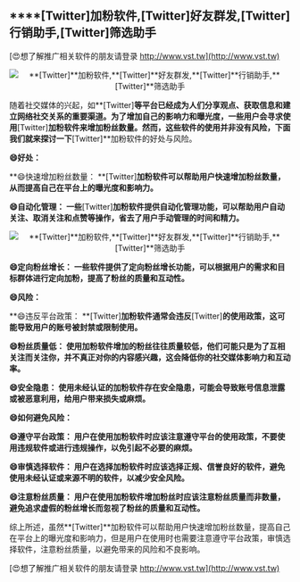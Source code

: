 ## ****[Twitter]**加粉软件,**[Twitter]**好友群发,**[Twitter]**行销助手,**[Twitter]**筛选助手**

[😍想了解推广相关软件的朋友请登录 http://www.vst.tw](http://www.vst.tw)

 <center><img src="https://vst.tw/MP4/tuiguang/png/4.png" alt="**[Twitter]**加粉软件,**[Twitter]**好友群发,**[Twitter]**行销助手,**[Twitter]**筛选助手"></center>

随着社交媒体的兴起，如**[Twitter]**等平台已经成为人们分享观点、获取信息和建立网络社交关系的重要渠道。为了增加自己的影响力和曝光度，一些用户会寻求使用**[Twitter]**加粉软件来增加粉丝数量。然而，这些软件的使用并非没有风险，下面我们就来探讨一下**[Twitter]**加粉软件的好处与风险。

**😄好处：**

**😄快速增加粉丝数量： **[Twitter]**加粉软件可以帮助用户快速增加粉丝数量，从而提高自己在平台上的曝光度和影响力。**

**😄自动化管理： 一些**[Twitter]**加粉软件提供自动化管理功能，可以帮助用户自动关注、取消关注和点赞等操作，省去了用户手动管理的时间和精力。**

 <center><img src="https://vst.tw/MP4/tuiguang/png/2.png" alt="**[Twitter]**加粉软件,**[Twitter]**好友群发,**[Twitter]**行销助手,**[Twitter]**筛选助手"></center>

**😄定向粉丝增长： 一些软件提供了定向粉丝增长功能，可以根据用户的需求和目标群体进行定向加粉，提高了粉丝的质量和互动性。**

**😄风险：**

**😄违反平台政策： **[Twitter]**加粉软件通常会违反**[Twitter]**的使用政策，这可能导致用户的账号被封禁或限制使用。**

**😄粉丝质量低： 使用加粉软件增加的粉丝往往质量较低，他们可能只是为了互相关注而关注你，并不真正对你的内容感兴趣，这会降低你的社交媒体影响力和互动率。**

**😄安全隐患： 使用未经认证的加粉软件存在安全隐患，可能会导致账号信息泄露或被恶意利用，给用户带来损失或麻烦。**

**😄如何避免风险：**

**😄遵守平台政策： 用户在使用加粉软件时应该注意遵守平台的使用政策，不要使用违规软件或进行违规操作，以免引起不必要的麻烦。**

**😄审慎选择软件： 用户在选择加粉软件时应该选择正规、信誉良好的软件，避免使用未经认证或来源不明的软件，以减少安全风险。**

**😄注意粉丝质量： 用户在使用加粉软件增加粉丝时应该注意粉丝质量而非数量，避免追求虚假的粉丝增长而忽视了粉丝的质量和互动性。**

综上所述，虽然**[Twitter]**加粉软件可以帮助用户快速增加粉丝数量，提高自己在平台上的曝光度和影响力，但是用户在使用时也需要注意遵守平台政策，审慎选择软件，注意粉丝质量，以避免带来的风险和不良影响。

[😍想了解推广相关软件的朋友请登录 http://www.vst.tw](http://www.vst.tw)



